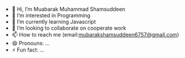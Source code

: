 - 👋 Hi, I’m Muabarak Muhammad Shamsuddeen
- 👀 I’m interested in Programming 
- 🌱 I’m currently learning Javascript
- 💞️ I’m looking to collaborate on cooperate work
- 📫 How to reach me (email:mubarakshamsuddeen6757@gmail.com)
- 😄 Pronouns: ...
- ⚡ Fun fact: ...

<!---
MubySon/MubySon is a ✨ special ✨ repository because its `README.md` (this file) appears on your GitHub profile.
You can click the Preview link to take a look at your changes.
--->

